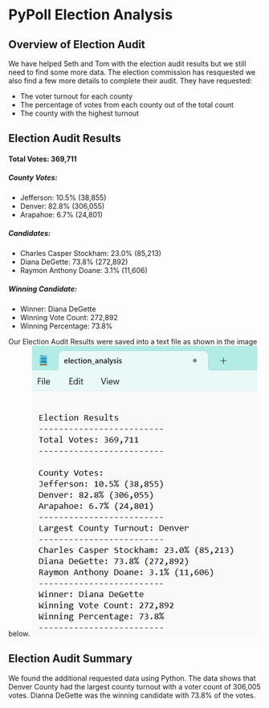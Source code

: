 # PyPoll Election Analysis

## Overview of Election Audit
We have helped Seth and Tom with the election audit results but we still need to find some more data. The election commission has resquested we also find a few more details to complete their audit. They have requested:
- The voter turnout for each county
- The percentage of votes from each county out of the total count
- The county with the highest turnout

## Election Audit Results
#### Total Votes: 369,711
##### County Votes:
 - Jefferson: 10.5% (38,855)
 - Denver: 82.8% (306,055)
 - Arapahoe: 6.7% (24,801)
##### Candidates:
 - Charles Casper Stockham: 23.0% (85,213)
 - Diana DeGette: 73.8% (272,892)
 - Raymon Anthony Doane: 3.1% (11,606)
##### Winning Candidate:
 - Winner: Diana DeGette
 - Winning Vote Count: 272,892
 - Winning Percentage: 73.8%

Our Election Audit Results were saved into a text file as shown in the image below.
![Results](https://github.com/amiecostello22/PyPoll/blob/main/images/results.png)

## Election Audit Summary
We found the additional requested data using Python. The data shows that Denver County had the largest county turnout with a voter count of 306,005 votes. Dianna DeGette was the winning candidate with 73.8% of the votes. 


